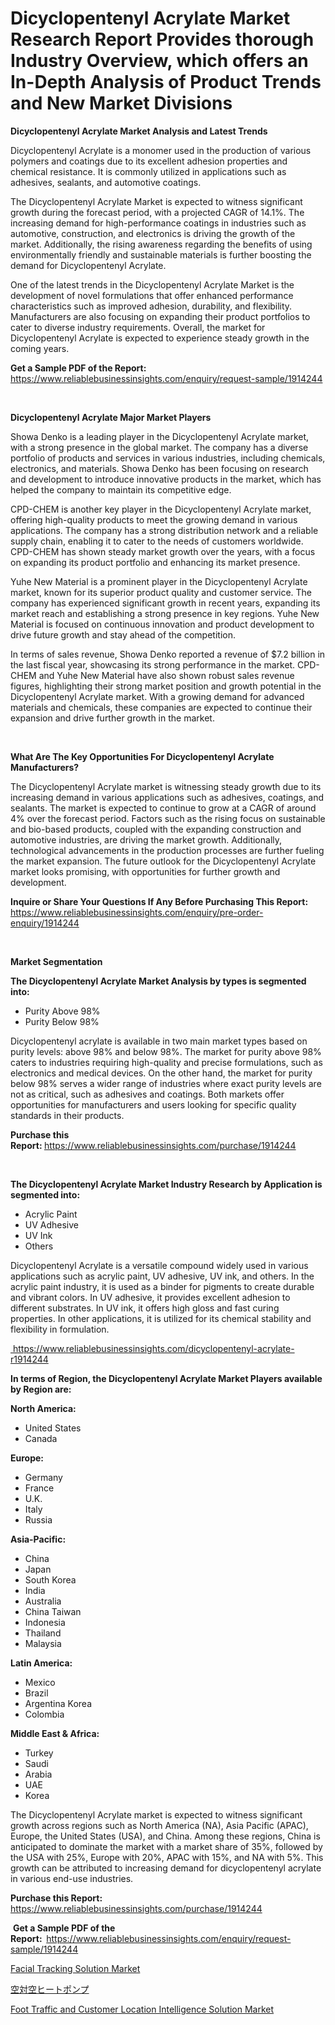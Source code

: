 <p><h1>Dicyclopentenyl Acrylate Market Research Report Provides thorough Industry Overview, which offers an In-Depth Analysis of Product Trends and New Market Divisions</h1></p><p><strong>Dicyclopentenyl Acrylate Market Analysis and Latest Trends</strong></p>
<p><p>Dicyclopentenyl Acrylate is a monomer used in the production of various polymers and coatings due to its excellent adhesion properties and chemical resistance. It is commonly utilized in applications such as adhesives, sealants, and automotive coatings.</p><p>The Dicyclopentenyl Acrylate Market is expected to witness significant growth during the forecast period, with a projected CAGR of 14.1%. The increasing demand for high-performance coatings in industries such as automotive, construction, and electronics is driving the growth of the market. Additionally, the rising awareness regarding the benefits of using environmentally friendly and sustainable materials is further boosting the demand for Dicyclopentenyl Acrylate.</p><p>One of the latest trends in the Dicyclopentenyl Acrylate Market is the development of novel formulations that offer enhanced performance characteristics such as improved adhesion, durability, and flexibility. Manufacturers are also focusing on expanding their product portfolios to cater to diverse industry requirements. Overall, the market for Dicyclopentenyl Acrylate is expected to experience steady growth in the coming years.</p></p>
<p><strong>Get a Sample PDF of the Report:&nbsp;</strong> <a href="https://www.reliablebusinessinsights.com/enquiry/request-sample/1914244">https://www.reliablebusinessinsights.com/enquiry/request-sample/1914244</a></p>
<p>&nbsp;</p>
<p><strong>Dicyclopentenyl Acrylate Major Market Players</strong></p>
<p><p>Showa Denko is a leading player in the Dicyclopentenyl Acrylate market, with a strong presence in the global market. The company has a diverse portfolio of products and services in various industries, including chemicals, electronics, and materials. Showa Denko has been focusing on research and development to introduce innovative products in the market, which has helped the company to maintain its competitive edge.</p><p>CPD-CHEM is another key player in the Dicyclopentenyl Acrylate market, offering high-quality products to meet the growing demand in various applications. The company has a strong distribution network and a reliable supply chain, enabling it to cater to the needs of customers worldwide. CPD-CHEM has shown steady market growth over the years, with a focus on expanding its product portfolio and enhancing its market presence.</p><p>Yuhe New Material is a prominent player in the Dicyclopentenyl Acrylate market, known for its superior product quality and customer service. The company has experienced significant growth in recent years, expanding its market reach and establishing a strong presence in key regions. Yuhe New Material is focused on continuous innovation and product development to drive future growth and stay ahead of the competition.</p><p>In terms of sales revenue, Showa Denko reported a revenue of $7.2 billion in the last fiscal year, showcasing its strong performance in the market. CPD-CHEM and Yuhe New Material have also shown robust sales revenue figures, highlighting their strong market position and growth potential in the Dicyclopentenyl Acrylate market. With a growing demand for advanced materials and chemicals, these companies are expected to continue their expansion and drive further growth in the market.</p></p>
<p>&nbsp;</p>
<p><strong>What Are The Key Opportunities For Dicyclopentenyl Acrylate Manufacturers?</strong></p>
<p><p>The Dicyclopentenyl Acrylate market is witnessing steady growth due to its increasing demand in various applications such as adhesives, coatings, and sealants. The market is expected to continue to grow at a CAGR of around 4% over the forecast period. Factors such as the rising focus on sustainable and bio-based products, coupled with the expanding construction and automotive industries, are driving the market growth. Additionally, technological advancements in the production processes are further fueling the market expansion. The future outlook for the Dicyclopentenyl Acrylate market looks promising, with opportunities for further growth and development.</p></p>
<p><strong>Inquire or Share Your Questions If Any Before Purchasing This Report:</strong> <a href="https://www.reliablebusinessinsights.com/enquiry/pre-order-enquiry/1914244">https://www.reliablebusinessinsights.com/enquiry/pre-order-enquiry/1914244</a></p>
<p>&nbsp;</p>
<p><strong>Market Segmentation</strong></p>
<p><strong>The Dicyclopentenyl Acrylate Market Analysis by types is segmented into:</strong></p>
<p><ul><li>Purity Above 98%</li><li>Purity Below 98%</li></ul></p>
<p><p>Dicyclopentenyl acrylate is available in two main market types based on purity levels: above 98% and below 98%. The market for purity above 98% caters to industries requiring high-quality and precise formulations, such as electronics and medical devices. On the other hand, the market for purity below 98% serves a wider range of industries where exact purity levels are not as critical, such as adhesives and coatings. Both markets offer opportunities for manufacturers and users looking for specific quality standards in their products.</p></p>
<p><strong>Purchase this Report:&nbsp;</strong><a href="https://www.reliablebusinessinsights.com/purchase/1914244">https://www.reliablebusinessinsights.com/purchase/1914244</a></p>
<p>&nbsp;</p>
<p><strong>The Dicyclopentenyl Acrylate Market Industry Research by Application is segmented into:</strong></p>
<p><ul><li>Acrylic Paint</li><li>UV Adhesive</li><li>UV Ink</li><li>Others</li></ul></p>
<p><p>Dicyclopentenyl Acrylate is a versatile compound widely used in various applications such as acrylic paint, UV adhesive, UV ink, and others. In the acrylic paint industry, it is used as a binder for pigments to create durable and vibrant colors. In UV adhesive, it provides excellent adhesion to different substrates. In UV ink, it offers high gloss and fast curing properties. In other applications, it is utilized for its chemical stability and flexibility in formulation.</p></p>
<p><a href="https://www.reliablebusinessinsights.com/dicyclopentenyl-acrylate-r1914244">&nbsp;https://www.reliablebusinessinsights.com/dicyclopentenyl-acrylate-r1914244</a></p>
<p><strong>In terms of Region, the Dicyclopentenyl Acrylate Market Players available by Region are:</strong></p>
<p>
    <p> <strong> North America: </strong>
        <ul>
            <li>United States</li>
            <li>Canada</li>
        </ul>
        </p> 
    <p> <strong> Europe: </strong>
        <ul>
            <li>Germany</li>
            <li>France</li>
            <li>U.K.</li>
            <li>Italy</li>
            <li>Russia</li>
        </ul>
        </p> 
    <p> <strong> Asia-Pacific: </strong>
        <ul>
            <li>China</li>
            <li>Japan</li>
            <li>South Korea</li>
            <li>India</li>
            <li>Australia</li>
            <li>China Taiwan</li>
            <li>Indonesia</li>
            <li>Thailand</li>
            <li>Malaysia</li>
        </ul>
        </p> 
    <p> <strong> Latin America: </strong>
        <ul>
            <li>Mexico</li>
            <li>Brazil</li>
            <li>Argentina Korea</li>
            <li>Colombia</li>
        </ul>
        </p> 
    <p> <strong> Middle East & Africa: </strong>
        <ul>
            <li>Turkey</li>
            <li>Saudi</li>
            <li>Arabia</li>
            <li>UAE</li>
            <li>Korea</li>
        </ul>
    </p>
    </p>
<p><p>The Dicyclopentenyl Acrylate market is expected to witness significant growth across regions such as North America (NA), Asia Pacific (APAC), Europe, the United States (USA), and China. Among these regions, China is anticipated to dominate the market with a market share of 35%, followed by the USA with 25%, Europe with 20%, APAC with 15%, and NA with 5%. This growth can be attributed to increasing demand for dicyclopentenyl acrylate in various end-use industries.</p></p>
<p><strong>Purchase this Report: </strong><a href="https://www.reliablebusinessinsights.com/purchase/1914244">https://www.reliablebusinessinsights.com/purchase/1914244</a></p>
<p>&nbsp;<strong>Get a Sample PDF of the Report:&nbsp;&nbsp;</strong><a href="https://www.reliablebusinessinsights.com/enquiry/request-sample/1914244">https://www.reliablebusinessinsights.com/enquiry/request-sample/1914244</a></p>
<p><strong></strong></p>
<p><p><a href="https://github.com/syaifulanwaramsyori/Market-Research-Report-List-1/blob/main/facial-tracking-solution-market.md">Facial Tracking Solution Market</a></p><p><a href="https://github.com/DanykaKilback/Market-Research-Report-List-1/blob/main/4464459134153.md">空対空ヒートポンプ</a></p><p><a href="https://github.com/rslnowrouzi/Market-Research-Report-List-1/blob/main/foot-traffic-and-customer-location-intelligence-solution-market.md">Foot Traffic and Customer Location Intelligence Solution Market</a></p></p>